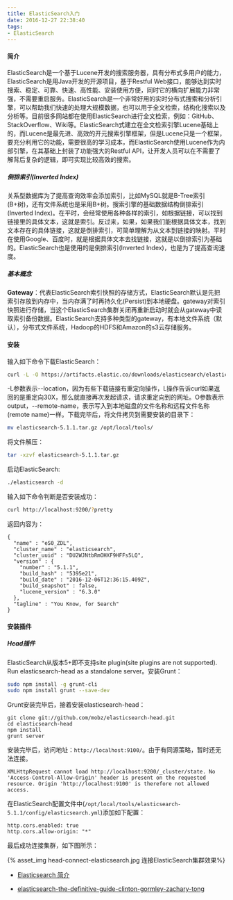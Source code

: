 ```yaml
---
title: ElasticSearch入门
date: 2016-12-27 22:38:40
tags:
- ElasticSearch
---
```



#### 简介

ElasticSearch是一个基于Lucene开发的搜索服务器，具有分布式多用户的能力，ElasticSearch是用Java开发的开源项目，基于Restful Web接口，能够达到实时搜索、稳定、可靠、快速、高性能、安装使用方便，同时它的横向扩展能力非常强，不需要重启服务。ElasticSearch是一个非常好用的实时分布式搜索和分析引擎，可以帮助我们快速的处理大规模数据，也可以用于全文检索，结构化搜索以及分析等。目前很多网站都在使用ElasticSearch进行全文检索，例如：GitHub、StackOverflow、Wiki等。ElasticSearch式建立在全文检索引擎Lucene基础上的，而Lucene是最先进、高效的开元搜索引擎框架，但是Lucene只是一个框架，要充分利用它的功能，需要很高的学习成本，而ElasticSearch使用Lucene作为内部引擎，在其基础上封装了功能强大的Restful API，让开发人员可以在不需要了解背后复杂的逻辑，即可实现比较高效的搜索。

<!-- more -->

##### 倒排索引(Inverted Index)

关系型数据库为了提高查询效率会添加索引，比如MySQL就是B-Tree索引(B+树)，还有文件系统也是采用B+树。搜索引擎的基础数据结构倒排索引(Inverted Index)。在平时，会经常使用各种各样的索引，如根据链接，可以找到链接里的具体文本，这就是索引。反过来，如果，如果我们能根据具体文本，找到文本存在的具体链接，这就是倒排索引，可简单理解为从文本到链接的映射。平时在使用Google、百度时，就是根据具体文本去找链接，这就是以倒排索引为基础的。ElasticSearch也是使用的是倒排索引(Inverted Index)，也是为了提高查询速度。

##### 基本概念

**Gateway**：代表ElasticSearch索引快照的存储方式，ElasticSearch默认是先把索引存放到内存中，当内存满了时再持久化(Persist)到本地硬盘。gateway对索引快照进行存储，当这个ElasticSearch集群关闭再重新启动时就会从gateway中读取索引备份数据。ElasticSearch支持多种类型的gateway，有本地文件系统（默认），分布式文件系统，Hadoop的HDFS和Amazon的s3云存储服务。

#### 安装

输入如下命令下载ElasticSearch：

```Bash
curl -L -O https://artifacts.elastic.co/downloads/elasticsearch/elasticsearch-5.1.1.tar.gz
```

-L参数表示--location，因为有些下载链接有重定向操作，L操作告诉curl如果返回的是重定向30X，那么就直接再次发起请求，请求重定向到的网址。O参数表示output，--remote-name，表示写入到本地磁盘的文件名称和远程文件名称(remote name)一样。下载完毕后，将文件拷贝到需要安装的目录下：

```Bash
mv elasticsearch-5.1.1.tar.gz /opt/local/tools/
```

将文件解压：

```Bash
tar -xzvf elasticsearch-5.1.1.tar.gz
```

启动ElasticSearch:

```Bash
./elasticsearch -d
```

输入如下命令判断是否安装成功：

```Bash
curl http://localhost:9200/?pretty
```

返回内容为：

```
{
  "name" : "eS0_ZDL",
  "cluster_name" : "elasticsearch",
  "cluster_uuid" : "DU2WJNtbRmOHXF9HFFs5LQ",
  "version" : {
    "number" : "5.1.1",
    "build_hash" : "5395e21",
    "build_date" : "2016-12-06T12:36:15.409Z",
    "build_snapshot" : false,
    "lucene_version" : "6.3.0"
  },
  "tagline" : "You Know, for Search"
}
```

#### 安装插件

##### Head插件

ElasticSearch从版本5+即不支持site plugin(site plugins are not supported). Run elasticsearch-head as a standalone server。安装Grunt：

```Bash
sudo npm install -g grunt-cli
sudo npm install grunt --save-dev
```

Grunt安装完毕后，接着安装elasticsearch-head：

```
git clone git://github.com/mobz/elasticsearch-head.git
cd elasticsearch-head
npm install
grunt server
```

安装完毕后，访问地址：`http://localhost:9100/`。由于有同源策略，暂时还无法连接。

```
XMLHttpRequest cannot load http://localhost:9200/_cluster/state. No 'Access-Control-Allow-Origin' header is present on the requested resource. Origin 'http://localhost:9100' is therefore not allowed access.
```

在ElasticSearch配置文件中(`/opt/local/tools/elasticsearch-5.1.1/config/elasticsearch.yml`)添加如下配置：

```
http.cors.enabled: true
http.cors.allow-origin: "*"
```

最后成功连接集群，如下图所示：

{% asset_img head-connect-elasticsearch.jpg 连接ElasticSearch集群效果%}

* [Elasticsearch 简介](http://lxwei.github.io/posts/Elasticsearch-%E7%AE%80%E4%BB%8B.html)

* [elasticsearch-the-definitive-guide-clinton-gormley-zachary-tong](http://1.droppdf.com/files/FOeNs/elasticsearch-the-definitive-guide-clinton-gormley-zachary-tong.pdf)
